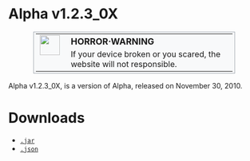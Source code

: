 # Alpha v1.2.3_0X

<table style="background-color: #F8F9FA; border: 1px solid #A2A9B1; width: 80%; margin: 1em auto; padding: 0.2em;">
  <tr>
    <td style="width: 40px; vertical-align: top;"><img src="/minecraft.jar/stop.png" height="40px" width="40px"></td>
    <td style="padding: 0.25em 0.9em;">
      <div style="font-weight: bold; font-size: 1.1em; margin-bottom: 0.25em;">HORROR·WARNING</div>
      <div>If your device broken or you scared, the website will not responsible.</div>
    </td>
  </tr>
</table>

Alpha v1.2.3_0X, is a version of Alpha, released on November 30, 2010.

# Downloads

- <a href="a1.2.3_0x/a1.2.3_0x.jar" download><code>.jar</code></a>
- <a href="a1.2.3_0x/a1.2.3_0x.json" download><code>.json</code></a>
